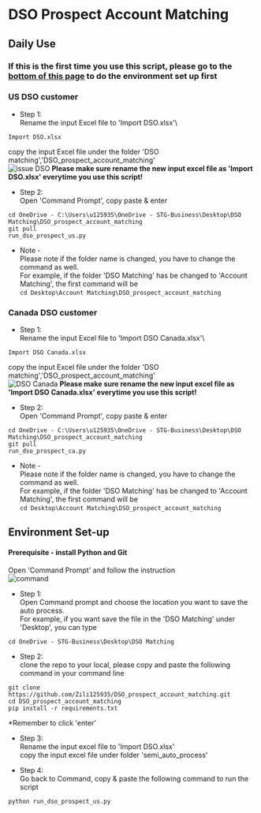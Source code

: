 # DSO Prospect Account Matching

## Daily Use
### If this is the first time you use this script, please go to the [bottom of this page](https://github.com/Zili125935/semi_auto_process#environment-setup) to do the environment set up first

### US DSO customer
* Step 1:\
Rename the input Excel file to 'Import DSO.xlsx'\
```
Import DSO.xlsx
```
copy the input Excel file under the folder 'DSO matching','DSO_prospect_account_matching'\
![issue DSO](https://github.com/Zili125935/DSO_prospect_account_matching/assets/107199759/a5e4e3fa-e5a7-4a56-a34f-5489f71949ad)
**Please make sure rename the new input excel file as 'Import DSO.xlsx' everytime you use this script!**

* Step 2:\
Open 'Command Prompt', copy paste & enter
```
cd OneDrive - C:\Users\u125935\OneDrive - STG-Business\Desktop\DSO Matching\DSO_prospect_account_matching
git pull
run_dso_prospect_us.py
```
* Note - \
Please note if the folder name is changed, you have to change the command as well.\
For example, if the folder 'DSO Matching' has be changed to 'Account Matching', the first command will be\
```cd Desktop\Account Matching\DSO_prospect_account_matching```

### Canada DSO customer
* Step 1:\
Rename the input Excel file to 'Import DSO Canada.xlsx'\
```
Import DSO Canada.xlsx
```
copy the input Excel file under the folder 'DSO matching','DSO_prospect_account_matching'\
![DSO Canada](https://github.com/Zili125935/DSO_prospect_account_matching/assets/107199759/ff75e5d4-7c20-48f4-b29e-43ef37571bae)
**Please make sure rename the new input excel file as 'Import DSO Canada.xlsx' everytime you use this script!**

* Step 2:\
Open 'Command Prompt', copy paste & enter
```
cd OneDrive - C:\Users\u125935\OneDrive - STG-Business\Desktop\DSO Matching\DSO_prospect_account_matching
git pull
run_dso_prospect_ca.py
```
* Note - \
Please note if the folder name is changed, you have to change the command as well.\
For example, if the folder 'DSO Matching' has be changed to 'Account Matching', the first command will be\
```cd Desktop\Account Matching\DSO_prospect_account_matching```

## Environment Set-up
#### Prerequisite - install Python and Git

Open 'Command Prompt' and follow the instruction\
![command](https://github.com/Zili125935/semi_auto_process/assets/107199759/0686dfed-c293-4395-8ca9-ffecd353f1cc)


* Step 1:\
 Open Command prompt and choose the location you want to save the auto process.\
 For example, if you want save the file in the 'DSO Matching' under 'Desktop', you can type 
```
cd OneDrive - STG-Business\Desktop\DSO Matching
```
* Step 2:\
 clone the repo to your local, please copy and paste the following command in your command line
```
git clone https://github.com/Zili125935/DSO_prospect_account_matching.git
cd DSO_prospect_account_matching
pip install -r requirements.txt
```
*Remember to click 'enter'
* Step 3:\
Rename the input excel file to 'Import DSO.xlsx' \
copy the input excel file under folder 'semi_auto_process'

* Step 4:\
Go back to Command, copy & paste the following command to run the script
```
python run_dso_prospect_us.py
